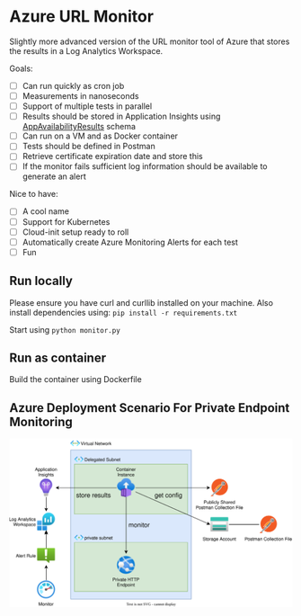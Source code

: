# Azure URL Monitor

Slightly more advanced version of the URL monitor tool of Azure that stores the results in a Log Analytics Workspace.

Goals:
- [ ] Can run quickly as cron job
- [ ] Measurements in nanoseconds
- [ ] Support of multiple tests in parallel
- [ ] Results should be stored in Application Insights using [AppAvailabilityResults](docs/ApplicationInsightsData.md) schema
- [ ] Can run on a VM and as Docker container
- [ ] Tests should be defined in Postman
- [ ] Retrieve certificate expiration date and store this
- [ ] If the monitor fails sufficient log information should be available to generate an alert

Nice to have:
- [ ] A cool name
- [ ] Support for Kubernetes
- [ ] Cloud-init setup ready to roll
- [ ] Automatically create Azure Monitoring Alerts for each test
- [ ] Fun

## Run locally

Please ensure you have curl and curllib installed on your machine.
Also install dependencies using: `pip install -r requirements.txt`

Start using `python monitor.py`

## Run as container

Build the container using Dockerfile

## Azure Deployment Scenario For Private Endpoint Monitoring

![monitor-private-endpoints-azure.drawio](docs/monitor-private-endpoints-azure.drawio.svg)

